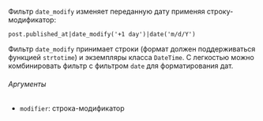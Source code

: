 Фильтр ```date_modify``` изменяет переданную дату применяя строку-модификатор:

```twig
post.published_at|date_modify('+1 day')|date('m/d/Y')
```

Фильтр ```date_modify``` принимает строки (формат должен поддерживаться функцией ```strtotime```) и экземпляры класса ```DateTime```. C легкостью можно комбинировать фильтр с фильтром ```date``` для форматирования дат.

###### Аргументы

- ```modifier```: строка-модификатор
